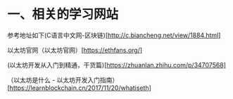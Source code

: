 # 一、相关的学习网站

参考地址如下(C语言中文网-区块链)[http://c.biancheng.net/view/1884.html]

以太坊官网（以太坊官网）[https://ethfans.org/]

(以太坊开发从入门到精通，干货篇)[https://zhuanlan.zhihu.com/p/34707568]

（以太坊是什么 - 以太坊开发入门指南）[https://learnblockchain.cn/2017/11/20/whatiseth]
